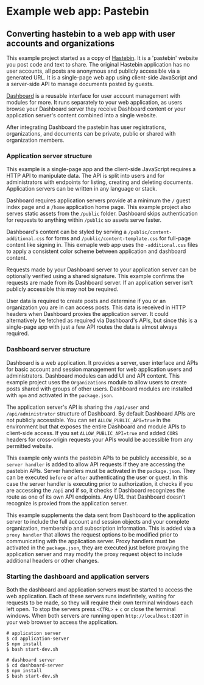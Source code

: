 # Example web app:  Pastebin

## Converting hastebin to a web app with user accounts and organizations

This example project started as a copy of [Hastebin](https://github.com/seejohnrun/haste-server).  It is a 'pastebin' website you post code and text to share.  The original Hastebin application has no user accounts, all posts are anonymous and publicly accessible via a generated URL.  It is a single-page web app using client-side JavaScript and a server-side API to manage documents posted by guests.

[Dashboard](https://github.com/userdashboard/dashboard) is a reusable interface for user account management with modules for more.  It runs separately to your web application, as users browse your Dashboard server they receive Dashboard content or your application server's content combined into a single website.

After integrating Dashboard the pastebin has user registrations, organizations, and documents can be private, public or shared with organization members.

### Application server structure

This example is a single-page app and the client-side JavaScript requires a HTTP API to manipulate data.   The API is split into users and for administrators with endpoints for listing, creating and deleting documents.  Application servers can be written in any language or stack.

Dashboard requires application servers provide at a minimum the `/` guest index page and a `/home` application home page.  This example project also serves static assets from the `/public` folder.  Dashboard skips authentication for requests to anything within `/public` so assets serve faster.

Dashboard's content can be styled by serving a `/public/content-additional.css` for forms and `/public/content-template.css` for full-page content like signing in.  This exmaple web app uses the `-additional.css` files to apply a consistent color scheme between application and dashboard content.

Requests made by your Dashboard server to your application server can be optionally verified using a shared signature.  This example confirms the requests are made from its Dashboard server.  If an application server isn't publicly accessible this may not be required.

User data is required to create posts and determine if you or an organization you are in can access posts.  This data is received in HTTP headers when Dashboard proxies the application server.  It could alternatively be fetched as required via Dashboard's APIs, but since this is a single-page app with just a few API routes the data is almost always required.

### Dashboard server structure

Dashboard is a web application.  It provides a server, user interface and APIs for basic account and session management for web application users and administrators.  Dashboard modules can add UI and API content.  This example project uses the `Organizations` module to allow users to create posts shared with groups of other users.  Dashboard modules are installed with `npm` and activated in the `package.json`.

The application server's API is sharing the `/api/user` and `/api/administrator` structure of Dashboard.  By default Dashboard APIs are not publicly accessible.  You can set `ALLOW_PUBLIC_API=true` in the environment but that exposes the entire Dashboard and module APIs to client-side access.  If you set `ALLOW_PUBLIC_API=true` and added `CORS` headers for cross-origin requests your APIs would be accessible from any permitted website. 

This example only wants the pastebin APIs to be publicly accessible, so a `server handler` is added to allow API requests if they are accessing the pastebin APIs.  Server handlers must be activated in the `package.json`.  They can be executed `before` or `after` authenticating the user or guest.  In this case the server handler is executing prior to authorization, it checks if you are accessing the `/api` and if so, it checks if Dashboard recognizes the route as one of its own API endpoints.  Any URL that Dashboard doesn't recognize is proxied from the application server.

This example supplements the data sent from Dashboard to the application server to include the full account and session objects and your complete organization, membership and subscription information.  This is added via a `proxy handler` that allows the request options to be modified prior to communicating with the application server.  Proxy handlers must be activated in the `package.json`, they are executed just before proxying the application server and may modify the proxy request object to include additional headers or other changes.

### Starting the dashboard and application servers

Both the dashboard and application servers must be started to access the web application.  Each of these servers runs indefinitely, waiting for requests to be made, so they will require their own terminal windows each left open.  To stop the servers press `<CTRL>` + `c` or close the terminal windows.  When both servers are running open `http://localhost:8207` in your web browser to access the application.

    # application server
    $ cd application-server
    $ npm install
    $ bash start-dev.sh

    # dashboard server
    $ cd dashboard-server
    $ npm install
    $ bash start-dev.sh
